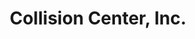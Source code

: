 ---
title: "Collision Center, Inc."
url: /golden-valley/collision-center-inc/
shop: Autowerkstatt
---